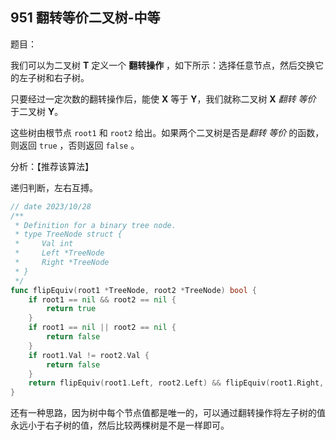 ## 951 翻转等价二叉树-中等

题目：

我们可以为二叉树 **T** 定义一个 **翻转操作** ，如下所示：选择任意节点，然后交换它的左子树和右子树。

只要经过一定次数的翻转操作后，能使 **X** 等于 **Y**，我们就称二叉树 **X** *翻转 等价* 于二叉树 **Y**。

这些树由根节点 `root1` 和 `root2` 给出。如果两个二叉树是否是*翻转 等价* 的函数，则返回 `true` ，否则返回 `false` 。



分析：【推荐该算法】

递归判断，左右互搏。

```go
// date 2023/10/28
/**
 * Definition for a binary tree node.
 * type TreeNode struct {
 *     Val int
 *     Left *TreeNode
 *     Right *TreeNode
 * }
 */
func flipEquiv(root1 *TreeNode, root2 *TreeNode) bool {
    if root1 == nil && root2 == nil {
        return true
    }
    if root1 == nil || root2 == nil {
        return false
    }
    if root1.Val != root2.Val {
        return false
    }
    return flipEquiv(root1.Left, root2.Left) && flipEquiv(root1.Right, root2.Right) || flipEquiv(root1.Left, root2.Right) && flipEquiv(root1.Right, root2.Left)
}
```



还有一种思路，因为树中每个节点值都是唯一的，可以通过翻转操作将左子树的值永远小于右子树的值，然后比较两棵树是不是一样即可。
